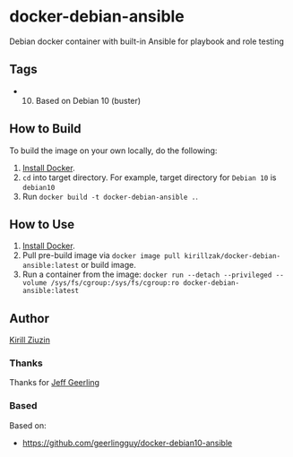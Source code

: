 # docker-debian-ansible
Debian docker container with built-in Ansible for playbook and role testing 

## Tags
- 10. Based on Debian 10 (buster)

## How to Build

To build the image on your own locally, do the following:

  1. [Install Docker](https://docs.docker.com/engine/installation/).
  2. `cd` into target directory. For example, target directory for `Debian 10` is `debian10`
  3. Run `docker build -t docker-debian-ansible .`.

  ## How to Use

  1. [Install Docker](https://docs.docker.com/engine/installation/).
  2. Pull pre-build image via `docker image pull kirillzak/docker-debian-ansible:latest` or build image.
  3. Run a container from the image: `docker run --detach --privileged --volume /sys/fs/cgroup:/sys/fs/cgroup:ro docker-debian-ansible:latest`

## Author

[Kirill Ziuzin](https://kirill-zak.ru/)

### Thanks
Thanks for [Jeff Geerling](https://github.com/geerlingguy)

### Based
Based on:
- https://github.com/geerlingguy/docker-debian10-ansible